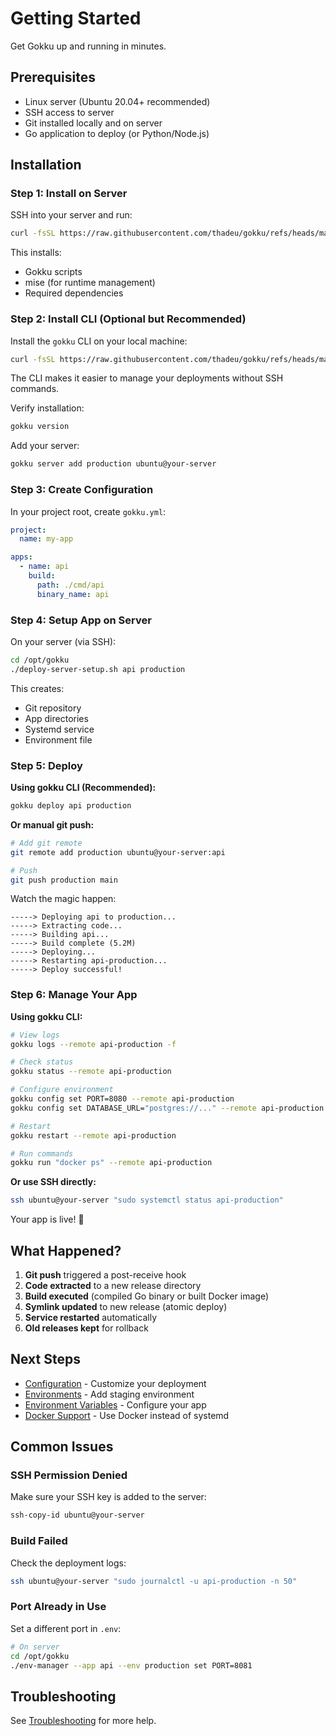 # Getting Started

Get Gokku up and running in minutes.

## Prerequisites

- Linux server (Ubuntu 20.04+ recommended)
- SSH access to server
- Git installed locally and on server
- Go application to deploy (or Python/Node.js)

## Installation

### Step 1: Install on Server

SSH into your server and run:

```bash
curl -fsSL https://raw.githubusercontent.com/thadeu/gokku/refs/heads/main/install | bash
```

This installs:
- Gokku scripts
- mise (for runtime management)
- Required dependencies

### Step 2: Install CLI (Optional but Recommended)

Install the `gokku` CLI on your local machine:

```bash
curl -fsSL https://raw.githubusercontent.com/thadeu/gokku/refs/heads/main/install | bash
```

The CLI makes it easier to manage your deployments without SSH commands.

Verify installation:

```bash
gokku version
```

Add your server:

```bash
gokku server add production ubuntu@your-server
```

### Step 3: Create Configuration

In your project root, create `gokku.yml`:

```yaml
project:
  name: my-app

apps:
  - name: api
    build:
      path: ./cmd/api
      binary_name: api
```

### Step 4: Setup App on Server

On your server (via SSH):

```bash
cd /opt/gokku
./deploy-server-setup.sh api production
```

This creates:
- Git repository
- App directories
- Systemd service
- Environment file

### Step 5: Deploy

**Using gokku CLI (Recommended):**

```bash
gokku deploy api production
```

**Or manual git push:**

```bash
# Add git remote
git remote add production ubuntu@your-server:api

# Push
git push production main
```

Watch the magic happen:

```
-----> Deploying api to production...
-----> Extracting code...
-----> Building api...
-----> Build complete (5.2M)
-----> Deploying...
-----> Restarting api-production...
-----> Deploy successful!
```

### Step 6: Manage Your App

**Using gokku CLI:**

```bash
# View logs
gokku logs --remote api-production -f

# Check status
gokku status --remote api-production

# Configure environment
gokku config set PORT=8080 --remote api-production
gokku config set DATABASE_URL="postgres://..." --remote api-production

# Restart
gokku restart --remote api-production

# Run commands
gokku run "docker ps" --remote api-production
```

**Or use SSH directly:**

```bash
ssh ubuntu@your-server "sudo systemctl status api-production"
```

Your app is live! 🎉

## What Happened?

1. **Git push** triggered a post-receive hook
2. **Code extracted** to a new release directory
3. **Build executed** (compiled Go binary or built Docker image)
4. **Symlink updated** to new release (atomic deploy)
5. **Service restarted** automatically
6. **Old releases kept** for rollback

## Next Steps

- [Configuration](/guide/configuration) - Customize your deployment
- [Environments](/guide/environments) - Add staging environment
- [Environment Variables](/guide/env-vars) - Configure your app
- [Docker Support](/guide/docker) - Use Docker instead of systemd

## Common Issues

### SSH Permission Denied

Make sure your SSH key is added to the server:

```bash
ssh-copy-id ubuntu@your-server
```

### Build Failed

Check the deployment logs:

```bash
ssh ubuntu@your-server "sudo journalctl -u api-production -n 50"
```

### Port Already in Use

Set a different port in `.env`:

```bash
# On server
cd /opt/gokku
./env-manager --app api --env production set PORT=8081
```

## Troubleshooting

See [Troubleshooting](/reference/troubleshooting) for more help.

